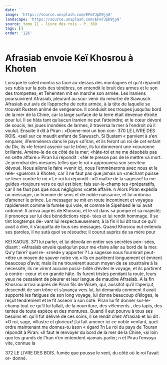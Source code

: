 ```yaml
---
date: ''
image: 'https://source.unsplash.com/EFm7JpD9jy8'
landscape: 'https://source.unsplash.com/EFm7JpD9jy8'
source: tome II - livre des rois - P. 369
tags: []
order: '126'
---
```


# Afrasiab envoie Keï Khosrou à Khoten

Lorsque le soleil montra sa face au-dessus des montagnes et qu’il répandit ses rubis sur la poix des ténèbres, on entendit le bruit des armes et le son des trompettes, et Tehemten mit en marche son armée. Les Iraniens poursuivirent Afrasiab, pleurant au sou- venir du meurtre de Siawusch. Afrasiab eut avis de l’approche de cette armée, à la tête de laquelle se
trouvait Rustem animé de vengeance. Il conduisit ses troupes jusqu’au bord de la mer de la Chine, car la large surface de la terre était devenue étroite pour lui. Il se hâta tant qu’aucun Iranien ne put l’atteindre;
et le cœur dévoré de soucis, les joues inondées de larmes, il traversa la mer à l’endroit où il voulut.
Ensuite il dit à Piran : «Donne-moi un bon con-
370 LE LIVRE DES ROIS.
«seil sur ce maudit enfant de Siawusch. Si Bustem « parvient à s’en emparer, ill’emmènera dans le pays
«d’Iran, et ils feront un roi de cet enfant du Div, ils «le feront asseoir sur le trône, ils lui donneront une «couronne brillante. Amène-le de ce côté de la mer; «hâte-toi et ne me désobéis pas en cette affaire.»
Piran lui répondit : «Ne te presse pas de le mettre «à mort. Je prendrai des mesures telles que le roi « approuvera son serviteur dévoué. Nous allons le faire «venir ici, nous I’emmènerons avec nous et le relé- «guerons à Khoten; car il ne faut pas que jamais un «méchant puisse se lever contre le roi.» Le roi lui répondit : «O maître de la sagesse! tu me guides «toujours vers ce qui est bien; fais sur-le-champ tes «préparatifs, car il ne faut pas que nous négligions «cette affaire. n
Alors Piran expédia un messager, un homme de
sens et de noble naissance, et lui ordonna d’amener
le prince. Le messager se mit en route incontinent
et voyagea rapidement comme la fumée qui vole, et
comme le Sipehbed le lui avait ordonné. Il arriva
auprès de Khosrou, et le vit dans sa pompe et sa majesté; il prononça sur lui des bénédictions répé-
tées et lui rendit hommage. Il se tint longtemps de- vant lui respectueusement; à la fin il lui dit tout ce qu’il avait à dire, il s’acquitta de tous ses messages.
Quand Khosrou eut entendu ses paroles, il ne sutà quoi se résoudre; il courut auprès de sa mère pour

KEI KAOUS. 371 lui parler, et lui dévoila en entier ses secrètes pen-
sées, disant : «Afrasiab envoie quelqu’un pour me «faire aller au bord de la mer. Qu’y faire? quel re- «rnède y apporter ? La sagesse nous fournirait peut- «être un moyen de sauver notre vie.»
Ils en parlèrent longuement et émirent beaucoup d’avis; mais ils ne trouvèrent aucun moyen de se soustraire à la nécessité, ils ne virent aucune possi-
bilité d’éviter le voyage, et ils partirent à contre-
cœur et en grande hâte. Ils furent tristes pendant
la route, leurs yeux ne cessaient de pleurer et leur langue de maudire Afrasiab. A la fin Khosrou arriva auprès de Piran fils de Wiseh, qui, aussitôt qu’il l’aperçut, descendit de son trône et s’avança vers lui,
lui demanda comment il avait supporté les fatigues de son long voyage, lui donna beaucoup d’éloges, le reçut tendrement et le fit asseoir à son côté. Piran
lui fit donner sur-le-champ tout ce qu’il lui fallait,
de la nourriture, des vêlements , des tapis, des tentes de toute espèce et des montures. Quand il eut pourvu à tous ses besoins et: qu’il fut délivré de ces soins,
il se rendit chez Afrasiab et lui dit : «O roi, sage, «illustre et glorieux! j’ai fait amener ici ce noble «enfant, quel ordre maintenant me donnes-tu àson « égard ?n Le roi du pays de Touran répondit à Piran:
«Il faut le renvoyer du bord de la mer de la Chine, «si loin que les grands de l’Iran n’en entendent «jamais parler; n et Pirau l’envoya vite, connue la

372 LE LIVRE DES BOIS. fumée que pousse le vent, du côté où le roi l’avait or-
donné.
